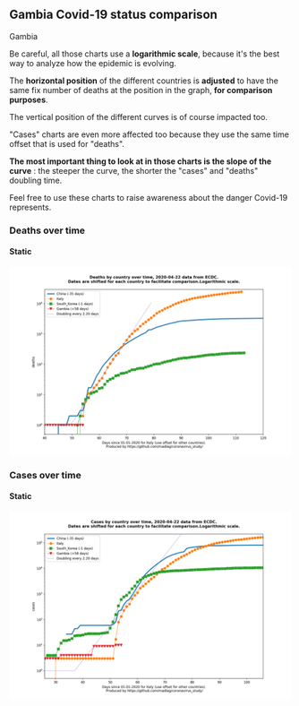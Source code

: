 ## Gambia Covid-19 status comparison 

Gambia



Be careful, all those charts use a **logarithmic scale**, because it's the best way to analyze how the epidemic is evolving.
 
The **horizontal position** of the different countries is **adjusted** to have the same fix number of deaths at the position in the graph, **for comparison purposes**.

The vertical position of the different curves is of course impacted too.

"Cases" charts are even more affected too because they use the same time offset that is used for "deaths".

**The most important thing to look at in those charts is the slope of the curve** : the steeper the curve, the shorter the "cases" and "deaths" doubling time.

Feel free to use these charts to raise awareness about the danger Covid-19 represents. 


 
### Deaths over time
 
#### Static
![Gambia covid-19 deaths static chart](https://raw.githubusercontent.com/madlag/coronavirus_study/master/notebooks/graphs/2020-04-22/countries/Gambia/2020-04-22_Gambia_deaths.png "Gambia covid-19 deaths static chart")   

 
### Cases over time
 
#### Static
![Gambia covid-19 cases static chart](https://raw.githubusercontent.com/madlag/coronavirus_study/master/notebooks/graphs/2020-04-22/countries/Gambia/2020-04-22_Gambia_cases.png "Gambia covid-19 cases static chart")   

